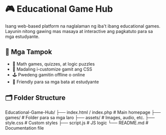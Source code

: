 # 🎮 Educational Game Hub

Isang web-based platform na naglalaman ng iba't ibang educational games. Layunin nitong gawing mas masaya at interactive ang pagkatuto para sa mga estudyante.

## 📌 Mga Tampok

- 🧠 Math games, quizzes, at logic puzzles
- 🎨 Madaling i-customize gamit ang CSS
- 🕹️ Pwedeng gamitin offline o online
- 👦 Friendly para sa mga bata at estudyante

## 🗂️ Folder Structure

Educational-Game-Hub/
├── index.html / index.php # Main homepage
├── games/ # Folder para sa mga laro
├── assets/ # Images, audio, etc.
├── style.css # Custom styles
├── script.js # JS logic
└── README.md # Documentation file